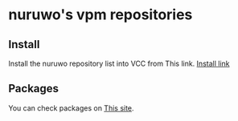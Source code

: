 # nuruwo's vpm repositories

## Install
Install the nuruwo repository list into VCC from This link.
[Install link](https://nuruwo8.github.io/nuruwo-vpm-list/install)

## Packages
You can check packages on [This site](https://nuruwo8.github.io/nuruwo-vpm-list/).</br>
